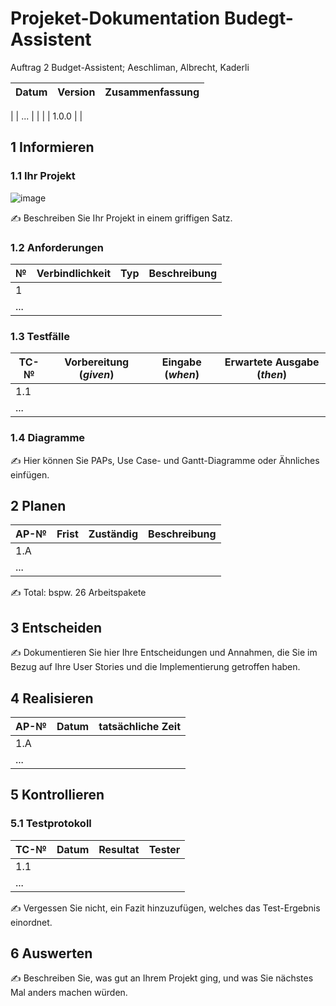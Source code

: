 # Projeket-Dokumentation Budegt-Assistent


Auftrag 2 Budget-Assistent; Aeschliman, Albrecht, Kaderli

| Datum | Version | Zusammenfassung |
| --- | --- | --- |

|     | ... |     |
|     | 1.0.0 |     |

## 1 Informieren

### 1.1 Ihr Projekt
![image](https://github.com/Joel-kaderli/Budgetassistent/assets/111046353/5b1f47a0-f2aa-4929-ace5-e5f44b8db76d)


✍️ Beschreiben Sie Ihr Projekt in einem griffigen Satz.

### 1.2 Anforderungen

| №   | Verbindlichkeit | Typ | Beschreibung |
| --- | --- | --- | --- |
| 1   |     |     |     |
| ... |     |     |     |


### 1.3 Testfälle

| TC-№ | Vorbereitung (*given*) | Eingabe (*when*) | Erwartete Ausgabe (*then*) |
| --- | --- | --- | --- |
| 1.1 |     |     |     |
| ... |     |     |     |


### 1.4 Diagramme

✍️ Hier können Sie PAPs, Use Case- und Gantt-Diagramme oder Ähnliches einfügen.

## 2 Planen

| AP-№ | Frist | Zuständig | Beschreibung |
| --- | --- | --- | --- |
| 1.A |     |     |     |
| ... |     |     |     |

✍️ Total: bspw. 26 Arbeitspakete


## 3 Entscheiden

✍️ Dokumentieren Sie hier Ihre Entscheidungen und Annahmen, die Sie im Bezug auf Ihre User Stories und die Implementierung getroffen haben.

## 4 Realisieren

| AP-№ | Datum | tatsächliche Zeit |
| --- | --- | --- |
| 1.A |     |     |
| ... |     |     |


## 5 Kontrollieren

### 5.1 Testprotokoll

| TC-№ | Datum | Resultat | Tester |
| --- | --- | --- | --- |
| 1.1 |     |     |     |
| ... |     |     |     |

✍️ Vergessen Sie nicht, ein Fazit hinzuzufügen, welches das Test-Ergebnis einordnet.

## 6 Auswerten

✍️ Beschreiben Sie, was gut an Ihrem Projekt ging, und was Sie nächstes Mal anders machen würden.
